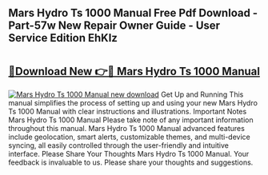 ## Mars Hydro Ts 1000 Manual Free Pdf Download - Part-57w New Repair Owner Guide - User Service Edition EhKIz

# <h2><a href="http://cf23754.oget.top/?id=Mars+Hydro+Ts+1000+Manual">🔗Download New 👉🔴 Mars Hydro Ts 1000 Manual</a></h2>

[![Mars Hydro Ts 1000 Manual new download](https://i.imgur.com/5g1atiW.png)](http://cf23754.oget.top/?id=Mars+Hydro+Ts+1000+Manual)
Get Up and Running This manual simplifies the process of setting up and using your new Mars Hydro Ts 1000 Manual with clear instructions and illustrations. Important Notes Mars Hydro Ts 1000 Manual Please take note of any important information throughout this manual. Mars Hydro Ts 1000 Manual advanced features include geolocation, smart alerts, customizable themes, and multi-device syncing, all easily controlled through the user-friendly and intuitive interface. Please Share Your Thoughts Mars Hydro Ts 1000 Manual. Your feedback is invaluable to us. Please share your thoughts and suggestions.

